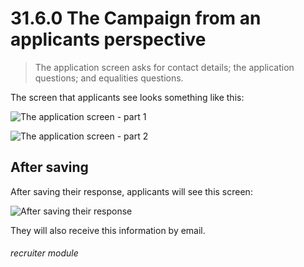 # 31.6.0 The Campaign from an applicants perspective

> The application screen asks for contact details; the application questions; and equalities questions.


The screen that applicants see looks something like this:

![The application screen - part 1](31.5.0.png)

![The application screen - part 2](31.5.0b.png)


## After saving

After saving their response, applicants will see this screen:

![After saving their response](31.5.0c.png)

They will also receive this information by email.

###### recruiter module